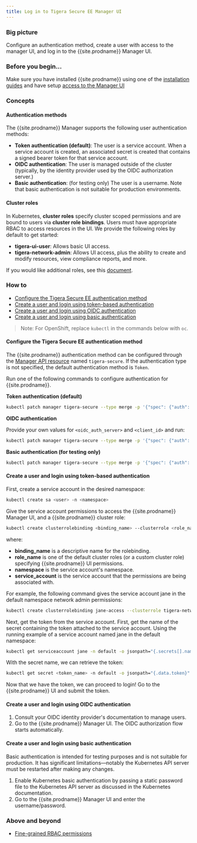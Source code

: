 ```yaml
---
title: Log in to Tigera Secure EE Manager UI
---
```


### Big picture

Configure an authentication method, create a user with access to the manager UI, and log in to the {{site.prodname}} Manager UI.

### Before you begin...

Make sure you have installed {{site.prodname}} using one of the [installation guides](/{{page.version}}/getting-started/) and have setup
[access to the Manager UI](/{{page.version}}/getting-started/access-the-manager)

### Concepts

#### Authentication methods

The {{site.prodname}} Manager supports the following user authentication methods:

- **Token authentication (default)**: The user is a service account. When a service account is created, an associated secret is created that contains a signed bearer token for that service account.
- **OIDC authentication**: The user is managed outside of the cluster (typically, by the identity provider used by the OIDC authorization server.)
- **Basic authentication**: (for testing only) The user is a username. Note that basic authentication is not suitable for production environments.

#### Cluster roles

In Kubernetes, **cluster roles** specify cluster scoped permissions and are bound to users via **cluster role bindings**.
Users must have appropriate RBAC to access resources in the UI. We provide the following roles by default to get started:

- **tigera-ui-user**: Allows basic UI access.
- **tigera-network-admin**: Allows UI access, plus the ability to create and modify resources, view compliance reports, and more.

If you would like additional roles, see this [document]({{site.url}}/{{page.version}}/reference/cnx/rbac-tiered-policies#example-fine-grained-permissions).

### How to

- [Configure the Tigera Secure EE authentication method](#configure-the-tigera-secure-ee-authentication-method)
- [Create a user and login using token-based authentication](#create-a-user-and-login-using-token-based-authentication)
- [Create a user and login using OIDC authentication](#create-a-user-and-login-using-oidc-authentication)
- [Create a user and login using basic authentication](#create-a-user-and-login-using-basic-authentication)

> Note: For OpenShift, replace `kubectl` in the commands below with `oc`.

#### Configure the Tigera Secure EE authentication method

The {{site.prodname}} authentication method can be configured through the [Manager API resource]({{site.url}}/{{page.version}}/reference/installation/api#operator.tigera.io/v1.Manager) named `tigera-secure`.
If the authentication type is not specified, the default authentication method is `Token`.

Run one of the following commands to configure authentication for {{site.prodname}}.

**Token authentication (default)**

```bash
kubectl patch manager tigera-secure --type merge -p '{"spec": {"auth": {"type": "Token"}}}'
```

**OIDC authentication**

Provide your own values for `<oidc_auth_server>` and `<client_id>` and run:

```bash
kubectl patch manager tigera-secure --type merge -p '{"spec": {"auth": {"type": "OIDC", "authority": "<oidc_auth_server>", "clientID": "<client_id>"}}}'
```

**Basic authentication (for testing only)**

```bash
kubectl patch manager tigera-secure --type merge -p '{"spec": {"auth": {"type": "Basic"}}}'
```

#### Create a user and login using token-based authentication

First, create a service account in the desired namespace:

```bash
kubectl create sa <user> -n <namespace>
```

Give the service account permissions to access the {{site.prodname}} Manager UI, and a {{site.prodname}} cluster role:

```bash
kubectl create clusterrolebinding <binding_name> --clusterrole <role_name> --serviceaccount <namespace>:<service_account>
```

where:
- **binding_name** is a descriptive name for the rolebinding.
- **role_name** is one of the default cluster roles (or a custom cluster role) specifying {{site.prodname}} UI permissions.
- **namespace** is the service account's namespace.
- **service_account** is the service account that the permissions are being associated with.

For example, the following command gives the service account jane in the default namespace network admin permissions:

```bash
kubectl create clusterrolebinding jane-access --clusterrole tigera-network-admin --serviceaccount default:jane
```

Next, get the token from the service account. First, get the name of the secret containing the token attached to the service account.
Using the running example of a service account named jane in the default namespace:

```bash
kubectl get serviceaccount jane -n default -o jsonpath="{.secrets[].name}"
```

With the secret name, we can retrieve the token:

```bash
kubectl get secret <token_name> -n default -o jsonpath="{.data.token}" | base64 --decode
```

Now that we have the token, we can proceed to login! Go to the {{site.prodname}} UI and submit the token.

#### Create a user and login using OIDC authentication

1. Consult your OIDC identity provider's documentation to manage users.
1. Go to the {{site.prodname}} Manager UI. The OIDC authorization flow starts automatically.

#### Create a user and login using basic authentication

Basic authentication is intended for testing purposes and is not suitable for production.
It has significant limitations—notably the Kubernetes API server must be restarted after making any changes.

1. Enable Kubernetes basic authentication by passing a static password file to the Kubernetes API server as discussed in the Kubernetes documentation.
1. Go to the {{site.prodname}} Manager UI and enter the username/password.

### Above and beyond

- [Fine-grained RBAC permissions]({{site.url}}/{{page.version}}/reference/cnx/rbac-tiered-policies#example-fine-grained-permissions)
